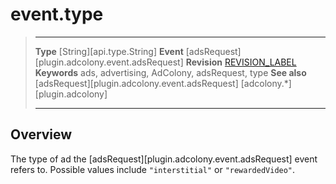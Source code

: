 # event.type

> --------------------- ------------------------------------------------------------------------------------------
> __Type__              [String][api.type.String]
> __Event__             [adsRequest][plugin.adcolony.event.adsRequest]
> __Revision__          [REVISION_LABEL](REVISION_URL)
> __Keywords__          ads, advertising, AdColony, adsRequest, type
> __See also__			[adsRequest][plugin.adcolony.event.adsRequest]
>						[adcolony.*][plugin.adcolony]
> --------------------- ------------------------------------------------------------------------------------------

## Overview

The type of ad the [adsRequest][plugin.adcolony.event.adsRequest] event refers to. Possible values include `"interstitial"` or `"rewardedVideo"`.
